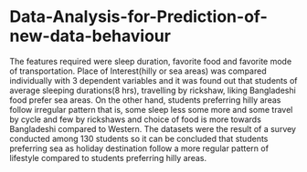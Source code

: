 # Data-Analysis-for-Prediction-of-new-data-behaviour
The features required were sleep duration, favorite food and favorite mode of transportation. Place of Interest(hilly or sea areas) was compared individually with 3 
dependent variables and it was found out that students of average sleeping durations(8 hrs), travelling by rickshaw, liking Bangladeshi food
prefer sea areas. On the other hand, students preferring hilly areas follow irregular pattern that is, some sleep less some more and some travel by
cycle and few by rickshaws and choice of food is more towards Bangladeshi compared to Western. The datasets were the result of a survey conducted among 130 students so it can be concluded that students preferring
sea as holiday destination follow a more regular pattern of lifestyle compared to students preferring hilly areas.

